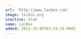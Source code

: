 ```yaml
---
url: 'http://www.locbox.com'
image: locbox.png
inactive: true
name: LocBox
added: 2013-10-06T03:54:10.000Z
---
```

